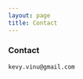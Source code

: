 ```yaml
---
layout: page
title: Contact
---
```

### Contact
``kevy.vinu@gmail.com``  
&nbsp;

&nbsp;

&nbsp;

&nbsp;

